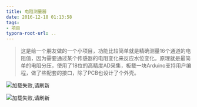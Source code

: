```yaml
---
title: 电阻测量器
date: 2016-12-18 01:13:58
tags:
- 项目
typora-root-url: ..
---
```

> 这是给一个朋友做的一个小项目，功能比较简单就是精确测量16个通道的电阻值，因为需要通过某个传感器的电阻变化来反应水位变化。原理就是最简单的电阻分压，使用了18位的高精度AD采集，板载一块Arduino支持用户编程，做了些配套的接口，除了PCB也设计了个外壳。

![加载失败,请刷新](/img/ressampler1.jpg)

![加载失败,请刷新](/img/ressampler2.jpg)

